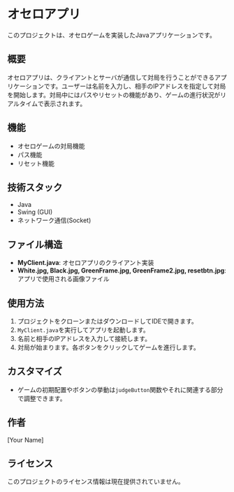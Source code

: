 # オセロアプリ

このプロジェクトは、オセロゲームを実装したJavaアプリケーションです。

## 概要

オセロアプリは、クライアントとサーバが通信して対局を行うことができるアプリケーションです。ユーザーは名前を入力し、相手のIPアドレスを指定して対局を開始します。対局中にはパスやリセットの機能があり、ゲームの進行状況がリアルタイムで表示されます。

## 機能

- オセロゲームの対局機能
- パス機能
- リセット機能

## 技術スタック

- Java
- Swing (GUI)
- ネットワーク通信(Socket)

## ファイル構造

- **MyClient.java**: オセロアプリのクライアント実装
- **White.jpg, Black.jpg, GreenFrame.jpg, GreenFrame2.jpg, resetbtn.jpg**: アプリで使用される画像ファイル

## 使用方法

1. プロジェクトをクローンまたはダウンロードしてIDEで開きます。
2. `MyClient.java`を実行してアプリを起動します。
3. 名前と相手のIPアドレスを入力して接続します。
4. 対局が始まります。各ボタンをクリックしてゲームを進行します。

## カスタマイズ

- ゲームの初期配置やボタンの挙動は`judgeButton`関数やそれに関連する部分で調整できます。

## 作者

[Your Name]

## ライセンス

このプロジェクトのライセンス情報は現在提供されていません。

